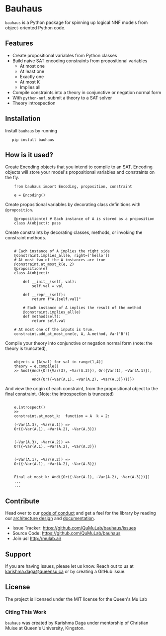 # Bauhaus

`bauhaus` is a Python package for spinning up logical NNF models from object-oriented Python code. 

## Features
- Create propositional variables from Python classes
- Build naive SAT encoding constraints from propositional variables
   - At most one
   - At least one
   - Exactly one
   - At most K
   - Implies all
- Compile constraints into a theory in conjunctive or negation normal form
- With ``python-nnf``, submit a theory to a SAT solver
- Theory introspection

## Installation

Install ``bauhaus`` by running
```
   pip install bauhaus
```

## How is it used?

Create Encoding objects that you intend to compile to an SAT.
Encoding objects will store your model's propositional variables and constraints on the fly.
```
    from bauhaus import Encoding, proposition, constraint

    e = Encoding()
```
Create propositional variables by decorating class definitions with ``@proposition``.
```
    @proposition(e) # Each instance of A is stored as a proposition
    class A(object): pass
```
Create constraints by decorating classes, methods, or invoking the constraint methods.
```

    # Each instance of A implies the right side
    @constraint.implies_all(e, right=['hello'])
    # At most two of the A instances are true
    @constraint.at_most_k(e, 2)
    @proposition(e)
    class A(object):

        def __init__(self, val):
            self.val = val

        def __repr__(self):
            return f"A.{self.val}"

        # Each instance of A implies the result of the method
        @constraint.implies_all(e)
        def method(self):
            return self.val
    
    # At most one of the inputs is true. 
    constraint.add_at_most_one(e, A, A.method, Var('B'))
```
Compile your theory into conjunctive or negation normal form (note: the theory is truncated),
```

    objects = [A(val) for val in range(1,4)]
    theory = e.compile()
    >> And({And({Or({Var(3), ~Var(A.3)}), Or({Var(1), ~Var(A.1)}),
            ...
            And({Or({~Var(A.1), ~Var(A.2), ~Var(A.3)})})})
```
And view the origin of each constraint, from the propositional object to the final constraint.
(Note: the introspection is truncated)
```

    e.introspect()
    >> 
    constraint.at_most_k:  function = A  k = 2: 

    (~Var(A.3), ~Var(A.1)) =>
    Or({~Var(A.1), ~Var(A.2), ~Var(A.3)})


    (~Var(A.3), ~Var(A.2)) =>
    Or({~Var(A.1), ~Var(A.2), ~Var(A.3)})


    (~Var(A.1), ~Var(A.2)) =>
    Or({~Var(A.1), ~Var(A.2), ~Var(A.3)})


    Final at_most_k: And({Or({~Var(A.1), ~Var(A.2), ~Var(A.3)})}) 
    ...
    ...
```

## Contribute
Head over to our [code of conduct](CODE_OF_CONDUCT.md) and get a feel for the
library by reading our [architecture design](https://bauhaus.readthedocs.io/en/latest/architecture.html) and [documentation](https://bauhaus.readthedocs.io/en/latest/index.html).
- Issue Tracker: https://github.com/QuMuLab/bauhaus/issues
- Source Code: https://github.com/QuMuLab/bauhaus
- Join us! http://mulab.ai/

## Support
If you are having issues, please let us know.
Reach out to us at karishma.daga@queensu.ca or by creating a GitHub issue.

## License
The project is licensed under the MIT license for the Queen's Mu Lab

### Citing This Work
`bauhaus` was created by Karishma Daga under mentorship of Christian Muise at Queen's University, Kingston.